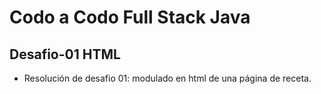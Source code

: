 # Codo a Codo Full Stack Java

## Desafio-01 HTML

* Resolución de desafio 01: modulado en html de una página de receta.
